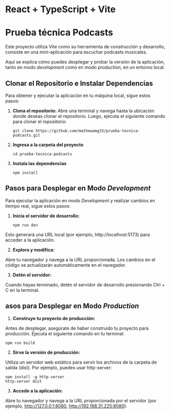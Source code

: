 # React + TypeScript + Vite

# Prueba técnica Podcasts

Este proyecto utiliza Vite como su herramienta de construcción y desarrollo, consiste en una mini-aplicación para escuchar podcasts
musicales. 

Aquí se explica cómo puedes desplegar y probar la versión de la aplicación, tanto en modo _development_ como en modo _production_, en un entorno local.

## Clonar el Repositorio e Instalar Dependencias

Para obtener y ejecutar la aplicación en tu máquina local, sigue estos pasos:

1. **Clona el repositorio:** Abre una terminal y navega hasta la ubicación donde deseas clonar el repositorio. Luego, ejecuta el siguiente comando para clonar el repositorio:

   ```
   git clone https://github.com/mathewamg33/prueba-tecnica-podcasts.git
   ```
2. **Ingresa a la carpeta del proyecto**
   
   ```
   cd prueba-tecnica-podcasts
   ```

3. **Instala las dependencias**
   
   ```
   npm install
   ```


## Pasos para Desplegar en Modo _Development_

Para ejecutar la aplicación en modo _Development_ y realizar cambios en tiempo real, sigue estos pasos:

1. **Inicia el servidor de desarrollo:**

   ```
   npm run dev
   ```

Esto generará una URL local (por ejemplo, http://localhost:5173) para acceder a la aplicación.

2. **Explora y modifica:**

Abre tu navegador y navega a la URL proporcionada. Los cambios en el código se actualizarán automáticamente en el navegador.

3. **Detén el servidor:**

Cuando hayas terminado, detén el servidor de desarrollo presionando Ctrl + C en la terminal.


## asos para Desplegar en Modo _Production_

1. **Construye tu proyecto de producción:** 

Antes de desplegar, asegúrate de haber construido tu proyecto para producción. Ejecuta el siguiente comando en tu terminal:

   ```
   npm run build
   ```

2. **Sirve la versión de producción:** 

Utiliza un servidor web estático para servir los archivos de la carpeta de salida (dist). Por ejemplo, puedes usar http-server:

   ```
   npm install -g http-server
   http-server dist
   ```
   
3. **Accede a la aplicación:**   

Abre tu navegador y navega a la URL proporcionada por el servidor (por ejemplo, http://127.0.0.1:8080, http://192.168.31.225:8080).
